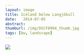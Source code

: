 ```yaml
---
layout: image
title: Iceland below Langjökull
date:   2014-07-05
abstract: 
thumburl: /img/DSCF0994_thumb.jpg
tags: [bw, landscape]
---
```

![](/img/DSCF0994.jpg)

